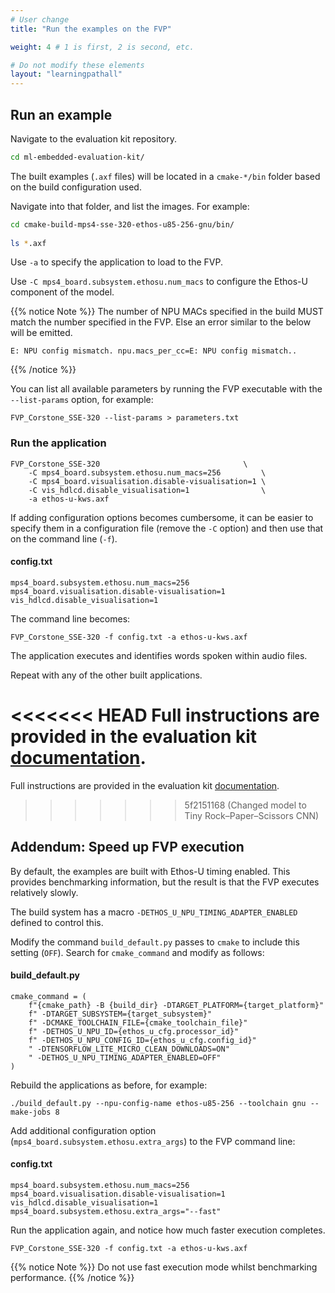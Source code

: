 ```yaml
---
# User change
title: "Run the examples on the FVP"

weight: 4 # 1 is first, 2 is second, etc.

# Do not modify these elements
layout: "learningpathall"
---
```

## Run an example

Navigate to the evaluation kit repository.

```bash
cd ml-embedded-evaluation-kit/
```

The built examples (`.axf` files) will be located in a `cmake-*/bin` folder based on the build configuration used.

Navigate into that folder, and list the images. For example:

```bash
cd cmake-build-mps4-sse-320-ethos-u85-256-gnu/bin/
 
ls *.axf
```

Use `-a` to specify the application to load to the FVP.

Use `-C mps4_board.subsystem.ethosu.num_macs` to configure the Ethos-U component of the model.

{{% notice Note %}}
The number of NPU MACs specified in the build MUST match the number specified in the FVP. Else an error similar to the below will be emitted.

```
E: NPU config mismatch. npu.macs_per_cc=E: NPU config mismatch..
```
{{% /notice %}}

You can list all available parameters by running the FVP executable with the `--list-params` option, for example:

```console
FVP_Corstone_SSE-320 --list-params > parameters.txt
```


### Run the application

```console
FVP_Corstone_SSE-320								\
    -C mps4_board.subsystem.ethosu.num_macs=256			\
    -C mps4_board.visualisation.disable-visualisation=1	\
    -C vis_hdlcd.disable_visualisation=1				\
    -a ethos-u-kws.axf
```

If adding configuration options becomes cumbersome, it can be easier to specify them in a configuration file (remove the `-C` option) and then use that on the command line (`-f`).

#### config.txt
```
mps4_board.subsystem.ethosu.num_macs=256
mps4_board.visualisation.disable-visualisation=1
vis_hdlcd.disable_visualisation=1
```

The command line becomes:
```console
FVP_Corstone_SSE-320 -f config.txt -a ethos-u-kws.axf
```

The application executes and identifies words spoken within audio files.

Repeat with any of the other built applications.

<<<<<<< HEAD
Full instructions are provided in the evaluation kit [documentation](https://gitlab.arm.com/artificial-intelligence/ethos-u/ml-embedded-evaluation-kit/-/blob/main/docs/quick_start.md).
=======
Full instructions are provided in the evaluation kit [documentation](https://review.mlplatform.org/plugins/gitiles/ml/ethos-u/ml-embedded-evaluation-kit/+/HEAD/docs/quick_start.md).
>>>>>>> 5f2151168 (Changed model to Tiny Rock–Paper–Scissors CNN)


## Addendum: Speed up FVP execution

By default, the examples are built with Ethos-U timing enabled. This provides benchmarking information, but the result is that the FVP executes relatively slowly.

The build system has a macro `-DETHOS_U_NPU_TIMING_ADAPTER_ENABLED` defined to control this.

Modify the command `build_default.py` passes to `cmake` to include this setting (`OFF`). Search for `cmake_command` and modify as follows:

#### build_default.py
```
cmake_command = (
    f"{cmake_path} -B {build_dir} -DTARGET_PLATFORM={target_platform}"
    f" -DTARGET_SUBSYSTEM={target_subsystem}"
    f" -DCMAKE_TOOLCHAIN_FILE={cmake_toolchain_file}"
    f" -DETHOS_U_NPU_ID={ethos_u_cfg.processor_id}"
    f" -DETHOS_U_NPU_CONFIG_ID={ethos_u_cfg.config_id}"
    " -DTENSORFLOW_LITE_MICRO_CLEAN_DOWNLOADS=ON"
    " -DETHOS_U_NPU_TIMING_ADAPTER_ENABLED=OFF"
)
```

Rebuild the applications as before, for example:
```
./build_default.py --npu-config-name ethos-u85-256 --toolchain gnu --make-jobs 8
```

Add additional configuration option (`mps4_board.subsystem.ethosu.extra_args`) to the FVP command line:

#### config.txt
```
mps4_board.subsystem.ethosu.num_macs=256
mps4_board.visualisation.disable-visualisation=1
vis_hdlcd.disable_visualisation=1
mps4_board.subsystem.ethosu.extra_args="--fast"
```

Run the application again, and notice how much faster execution completes.

```console
FVP_Corstone_SSE-320 -f config.txt -a ethos-u-kws.axf
```

{{% notice Note %}}
Do not use fast execution mode whilst benchmarking performance.
{{% /notice %}}

